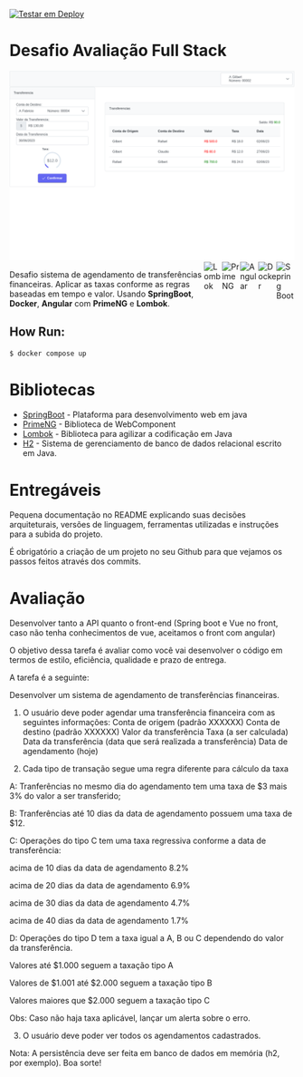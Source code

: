 [![Testar em Deploy](https://www.herokucdn.com/deploy/button.png)](https://heroku.com/deploy/?template=https://github.com/gilberto-009199/avaliacao-full-stack)

# Desafio Avaliação Full Stack

<img src="tokiobanck.png" width="600px" alt="tela da aplicação">


<img align="right" src="https://filedn.com/l3HMwWFeFPE7q4xHdixbsqH/github.assets/spring16x16.svg" alt="Spring Boot" width="32px"/>
<img align="right" src="https://filedn.com/l3HMwWFeFPE7q4xHdixbsqH/github.assets/docker16x16.svg" alt="Docker" width="32px"/>
<img align="right" src="https://filedn.com/l3HMwWFeFPE7q4xHdixbsqH/github.assets/angularjs.svg" alt="Angular" width="32px"/>
<img align="right" src="https://filedn.com/l3HMwWFeFPE7q4xHdixbsqH/github.assets/primeng.svg" alt="PrimeNG" width="32px"/>
<img align="right" src="https://filedn.com/l3HMwWFeFPE7q4xHdixbsqH/github.assets/lombok.svg" alt="Lombok" width="32px"/>

Desafio sistema de agendamento de transferências financeiras. Aplicar as taxas conforme as regras baseadas em tempo e valor. Usando **SpringBoot**, **Docker**, **Angular** com **PrimeNG** e **Lombok**.

## How Run:

```shell
$ docker compose up
```
 
# Bibliotecas

* [SpringBoot](https://spring.io) - Plataforma para desenvolvimento web em java
* [PrimeNG](https://primeng.org/) - Biblioteca de WebComponent
* [Lombok](https://projectlombok.org) - Biblioteca para agilizar a codificação em Java
* [H2](https://www.h2database.com) - Sistema de gerenciamento de banco de dados relacional escrito em Java.

# Entregáveis
 Pequena documentação no README explicando suas decisões arquiteturais, versões de linguagem,
ferramentas utilizadas e instruções para a subida do projeto.

 É obrigatório a criação de um projeto no seu Github para que vejamos os passos feitos
através dos commits.

# Avaliação

Desenvolver tanto a API quanto o front-end (Spring boot e Vue no front, caso não tenha conhecimentos de vue, aceitamos o front com angular)

O objetivo dessa tarefa é avaliar como você vai desenvolver o código em termos de estilo,
eficiência, qualidade e prazo de entrega.

A tarefa é a seguinte:

Desenvolver um sistema de agendamento de transferências financeiras.

1) O usuário deve poder agendar uma transferência financeira com as seguintes
 informações:
 Conta de origem (padrão XXXXXX)
 Conta de destino (padrão XXXXXX)
 Valor da transferência
 Taxa (a ser calculada)
 Data da transferência (data que será realizada a transferência)
 Data de agendamento (hoje)
 
2) Cada tipo de transação segue uma regra diferente para cálculo da taxa

 A: Tranferências no mesmo dia do agendamento tem uma taxa de $3 mais 3% do valor a
ser transferido;

B: Tranferências até 10 dias da data de agendamento possuem uma taxa de $12.

C: Operações do tipo C tem uma taxa regressiva conforme a data de
transferência:

 acima de 10 dias da data de agendamento 8.2%
 
 acima de 20 dias da data de agendamento 6.9%
 
 acima de 30 dias da data de agendamento 4.7%
 
 acima de 40 dias da data de agendamento 1.7%
 
 D: Operações do tipo D tem a taxa igual a A, B ou C dependendo do valor da
transferência.

 Valores até $1.000 seguem a taxação tipo A
 
 Valores de $1.001 até $2.000 seguem a taxação tipo B
 
 Valores maiores que $2.000 seguem a taxação tipo C
 
Obs: Caso não haja taxa aplicável, lançar um alerta sobre o erro.

3) O usuário deve poder ver todos os agendamentos cadastrados.

Nota: A persistência deve ser feita em banco de dados em memória (h2, por exemplo).
Boa sorte!


